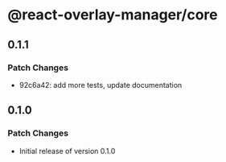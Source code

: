 # @react-overlay-manager/core

## 0.1.1

### Patch Changes

- 92c6a42: add more tests, update documentation

## 0.1.0

### Patch Changes

- Initial release of version 0.1.0
